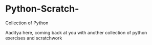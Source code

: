 # Python-Scratch-
Collection of Python 

Aaditya here, coming back at you with another collection of python exercises and scratchwork
